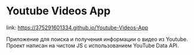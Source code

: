 # Youtube Videos App
link: https://375291601334.github.io/Youtube-Videos-App

Приложение для поиска и получения информации о видео из Youtube. Проект написан на чистом JS с использованием YouTube Data API. 
